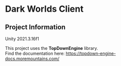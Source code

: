 # Dark Worlds Client

## Project Information

Unity 2021.3.16f1

This project uses the **TopDownEngine** library.  
Find the documentation here: https://topdown-engine-docs.moremountains.com/